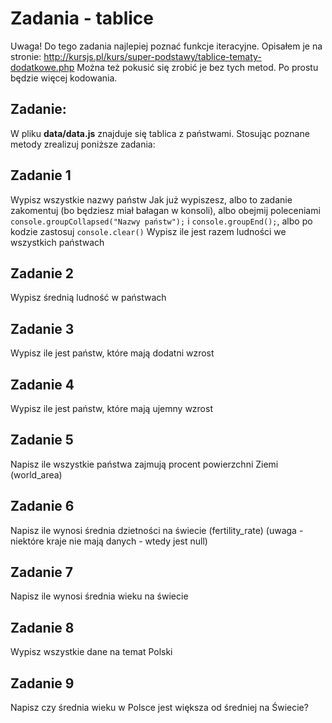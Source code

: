 # Zadania - tablice

Uwaga! Do tego zadania najlepiej poznać funkcje iteracyjne. Opisałem je na stronie:
http://kursjs.pl/kurs/super-podstawy/tablice-tematy-dodatkowe.php
Można też pokusić się zrobić je bez tych metod. Po prostu będzie więcej kodowania.

## Zadanie:

W pliku **data/data.js** znajduje się tablica z państwami.
Stosując poznane metody zrealizuj poniższe zadania:

## Zadanie 1
Wypisz wszystkie nazwy państw
Jak już wypiszesz, albo to zadanie zakomentuj (bo będziesz miał bałagan w konsoli), albo obejmij poleceniami `console.groupCollapsed("Nazwy państw");` i `console.groupEnd();`, albo po kodzie zastosuj `console.clear()`
Wypisz ile jest razem ludności we wszystkich państwach

## Zadanie 2
Wypisz średnią ludność w państwach

## Zadanie 3
Wypisz ile jest państw, które mają dodatni wzrost

## Zadanie 4
Wypisz ile jest państw, które mają ujemny wzrost

## Zadanie 5
Napisz ile wszystkie państwa zajmują procent powierzchni Ziemi (world_area)

## Zadanie 6
Napisz ile wynosi średnia dzietności na świecie (fertility_rate) (uwaga - niektóre kraje nie mają danych - wtedy jest null)

## Zadanie 7
Napisz ile wynosi średnia wieku na świecie

## Zadanie 8
Wypisz wszystkie dane na temat Polski

## Zadanie 9
 Napisz czy średnia wieku w Polsce jest większa od średniej na Świecie?
